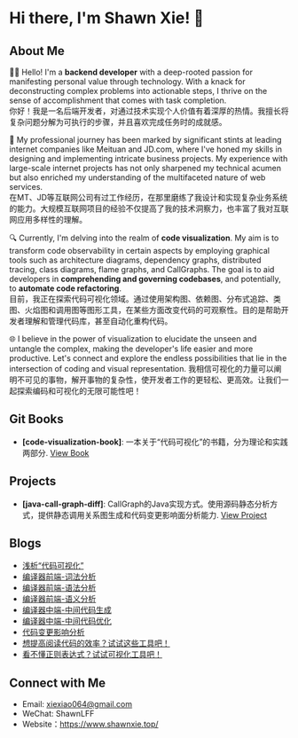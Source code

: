<!--
**Xiaoxie1994/Xiaoxie1994** is a ✨ _special_ ✨ repository because its `README.md` (this file) appears on your GitHub profile.

Here are some ideas to get you started:

- 🔭 I’m currently working on ...
- 🌱 I’m currently learning ...
- 👯 I’m looking to collaborate on ...
- 🤔 I’m looking for help with ...
- 💬 Ask me about ...
- 📫 How to reach me: ...
- 😄 Pronouns: ...
- ⚡ Fun fact: ...
-->
# Hi there, I'm Shawn Xie! 👋

## About Me
👨‍💻 Hello! I'm a **backend developer** with a deep-rooted passion for manifesting personal value through technology. With a knack for deconstructing complex problems into actionable steps, I thrive on the sense of accomplishment that comes with task completion.    
你好！我是一名后端开发者，对通过技术实现个人价值有着深厚的热情。我擅长将复杂问题分解为可执行的步骤，并且喜欢完成任务时的成就感。

🚀 My professional journey has been marked by significant stints at leading internet companies like Meituan and JD.com, where I've honed my skills in designing and implementing intricate business projects. My experience with large-scale internet projects has not only sharpened my technical acumen but also enriched my understanding of the multifaceted nature of web services.    
在MT、JD等互联网公司有过工作经历，在那里磨练了我设计和实现复杂业务系统的能力。大规模互联网项目的经验不仅提高了我的技术洞察力，也丰富了我对互联网应用多样性的理解。

🔍 Currently, I'm delving into the realm of **code visualization**. My aim is to transform code observability in certain aspects by employing graphical tools such as architecture diagrams, dependency graphs, distributed tracing, class diagrams, flame graphs, and CallGraphs. The goal is to aid developers in **comprehending and governing codebases**, and potentially, to **automate code refactoring**.     
目前，我正在探索代码可视化领域。通过使用架构图、依赖图、分布式追踪、类图、火焰图和调用图等图形工具，在某些方面改变代码的可观察性。目的是帮助开发者理解和管理代码库，甚至自动化重构代码。

🌐 I believe in the power of visualization to elucidate the unseen and untangle the complex, making the developer's life easier and more productive. Let's connect and explore the endless possibilities that lie in the intersection of coding and visual representation.
我相信可视化的力量可以阐明不可见的事物，解开事物的复杂性，使开发者工作的更轻松、更高效。让我们一起探索编码和可视化的无限可能性吧！

## Git Books
- **[code-visualization-book]**: 一本关于“代码可视化”的书籍，分为理论和实践两部分. [View Book](https://xiexiao064.gitbook.io/code-visualization)

## Projects
- **[java-call-graph-diff]**: CallGraph的Java实现方式。使用源码静态分析方式，提供静态调用关系图生成和代码变更影响面分析能力. [View Project](https://github.com/Xiaoxie1994/java-call-graph-diff)

## Blogs
- [浅析“代码可视化”](https://juejin.cn/post/7291321879321641019)
- [编译器前端-词法分析](https://www.shawnxie.top/archives/lexical-analysis)
- [编译器前端-语法分析](https://www.shawnxie.top/archives/syntactic-analysis)
- [编译器前端-语义分析](https://www.shawnxie.top/archives/semantic-analyzer)
- [编译器中端-中间代码生成](https://www.shawnxie.top/archives/generate-intermediate-representation)
- [编译器中端-中间代码优化](https://www.shawnxie.top/archives/opt-intermediate-representation)
- [代码变更影响分析](https://juejin.cn/post/7304561386889543706)
- [想提高阅读代码的效率？试试这些工具吧！](https://juejin.cn/post/7324270771554648091)
- [看不懂正则表达式？试试可视化工具吧！](https://juejin.cn/post/7372393716092764211)

## Connect with Me
- Email: [xiexiao064@gmail.com](mailto:xiexiao064@gmail.com)
- WeChat: ShawnLFF
- Website：https://www.shawnxie.top/

<!-- ![Xiaoxie1994's GitHub stats](https://github-readme-stats.vercel.app/api?username=Xiaoxie1994&show_icons=true) -->
